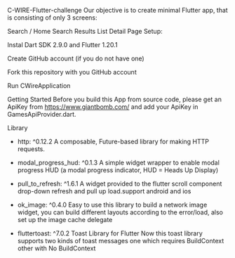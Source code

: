 C-WIRE-Flutter-challenge
Our objective is to create minimal Flutter app, that is consisting of only 3 screens:

Search / Home
Search Results List
Detail Page
Setup:

Instal Dart SDK 2.9.0 and Flutter 1.20.1

Create GitHub account (if you do not have one)

Fork this repository with you GitHub account

Run CWireApplication

Getting Started
Before you build this App from source code, please get an ApiKey from https://www.giantbomb.com/ and add your ApiKey in GamesApiProvider.dart.

Library
 - http: ^0.12.2
 A composable, Future-based library for making HTTP requests.

 - modal_progress_hud: ^0.1.3
 A simple widget wrapper to enable modal progress HUD (a modal progress indicator, HUD = Heads Up Display)
 
 - pull_to_refresh: ^1.6.1
 A widget provided to the flutter scroll component drop-down refresh and pull up load.support android and ios
 
 - ok_image: ^0.4.0
 Easy to use this library to build a network image widget, you can build different layouts according to the error/load, also set up the image cache delegate
 
 - fluttertoast: ^7.0.2
 Toast Library for Flutter
 Now this toast library supports two kinds of toast messages one which requires BuildContext other with No BuildContext
